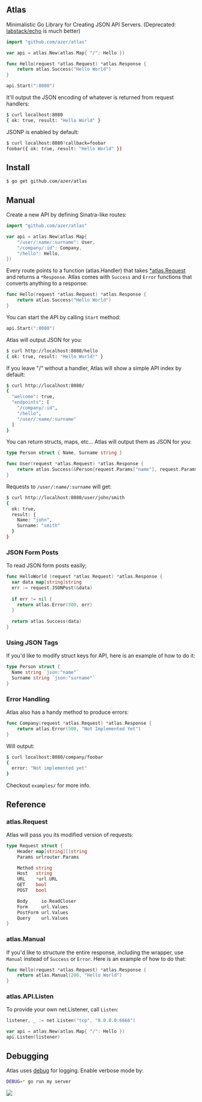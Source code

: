 ## Atlas

Minimalistic Go Library for Creating JSON API Servers. (Deprecated: [labstack/echo](http://github.com/labstack/echo) is much better)

```go
import "github.com/azer/atlas"

var api = atlas.New(atlas.Map{ "/": Hello })

func Hello(request *atlas.Request) *atlas.Response {
	return atlas.Success("Hello World")
}

api.Start(":8080")
```

It'll output the JSON encoding of whatever is returned from request handlers:

```bash
$ curl localhost:8080
{ ok: true, result: "Hello World" }
```

JSONP is enabled by default:

```bash
$ curl localhost:8080?callback=foobar
foobar({ ok: true, result: "Hello World" })
```

## Install

```bash
$ go get github.com/azer/atlas
```

## Manual

Create a new API by defining Sinatra-like routes:

```go
import "github.com/azer/atlas"

var api = atlas.New(atlas.Map{
	"/user/:name/:surname": User,
	"/company/:id": Company,
	"/hello": Hello,
})
```

Every route points to a function (atlas.Handler) that takes [*atlas.Request](#requests) and returns a `*Response`. Atlas comes with `Success` and `Error` functions that converts anything to a response:

```go
func Hello(request *atlas.Request) *atlas.Response {
	return atlas.Success("Hello World")
}
```

You can start the API by calling `Start` method:

```go
api.Start(":8080")
```

Atlas will output JSON for you:

```bash
$ curl http://localhost:8080/hello
{ ok: true, result: "Hello World!" }
```

If you leave "/" without a handler, Atlas will show a simple API index by default:

```bash
$ curl http://localhost:8080/
{
  "welcome": true,
  "endpoints": [
    "/company/:id",
    "/hello",
    "/user/:name/:surname"
  ]
}
```

You can return structs, maps, etc... Atlas will output them as JSON for you:

```go
type Person struct { Name, Surname string }

func User(request *atlas.Request) *atlas.Response {
	return atlas.Success(&Person{request.Params["name"], request.Params["surname"]})
}
```

Requests to `/user/:name/:surname` will get:

```bash
$ curl http://localhost:8080/user/john/smith
{
  ok: true,
  result: {
    Name: "john",
    Surname: "smith"
  }
}
```

### JSON Form Posts

To read JSON form posts easily;

```go
func HelloWorld (request *atlas.Request) *atlas.Response {
  var data map[string]string
  err := request.JSONPost(&data)
  
  if err != nil {
    return atlas.Error(500, err)
  }
  
  return atlas.Success(data)
}
```

### Using JSON Tags

If you'd like to modify struct keys for API, here is an example of how to do it:

```go
type Person struct {
  Name string `json:"name"`
  Surname string `json:"surname"`
}
```

### Error Handling

Atlas also has a handy method to produce errors:

```go
func Company(request *atlas.Request) *atlas.Response {
	return atlas.Error(500, "Not Implemented Yet")
}
```

Will output:

```bash
$ curl localhost:8080/company/foobar
{
  error: "Not implemented yet"
}
```

Checkout `examples/` for more info.

## Reference

### atlas.Request

Atlas will pass you its modified version of requests:

```go
type Request struct {
	Header map[string][]string
	Params urlrouter.Params

	Method string
	Host   string
	URL    *url.URL
	GET    bool
	POST   bool

	Body     io.ReadCloser
	Form     url.Values
	PostForm url.Values
	Query    url.Values
}
```

### atlas.Manual

If you'd like to structure the entire response, including the wrapper, use `Manual` instead of `Success` or `Error`.
Here is an example of how to do that:

```go
func Hello(request *atlas.Request) *atlas.Response {
	return atlas.Manual(200, "Hello World")
}
```

### atlas.API.Listen

To provide your own net.Listener, call `Listen`:

```go
listener, _ := net.Listen("tcp", "0.0.0.0:6666")

var api = atlas.New(atlas.Map{ "/": Hello })
api.Listen(listener)
```

## Debugging

Atlas uses [debug](http://github.com/azer/debug) for logging. Enable verbose mode by:

```bash
DEBUG=* go run my server
```

![](https://i.cloudup.com/8uRNKNk9I2.png)
